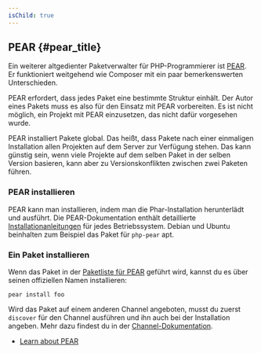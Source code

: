 ```yaml
---
isChild: true
---
```


## PEAR {#pear_title}

Ein weiterer altgedienter Paketverwalter für PHP-Programmierer ist [PEAR][1]. Er funktioniert weitgehend wie Composer mit ein paar bemerkenswerten Unterschieden.

PEAR erfordert, dass jedes Paket eine bestimmte Struktur einhält. Der Autor eines Pakets muss es also für den Einsatz mit PEAR vorbereiten. Es ist nicht möglich, ein Projekt mit PEAR einzusetzen, das nicht dafür vorgesehen wurde.

PEAR installiert Pakete global. Das heißt, dass Pakete nach einer einmaligen Installation allen Projekten auf dem Server zur Verfügung stehen. Das kann günstig sein, wenn viele Projekte auf dem selben Paket in der selben Version basieren, kann aber zu Versionskonflikten zwischen zwei Paketen führen.  

### PEAR installieren

PEAR kann man installieren, indem man die Phar-Installation herunterlädt und ausführt. Die PEAR-Dokumentation enthält detaillierte [Installationanleitungen][2] für jedes Betriebssystem. Debian und Ubuntu beinhalten zum Beispiel das Paket für ``php-pear`` apt.

### Ein Paket installieren

Wenn das Paket in der [Paketliste für PEAR][3] geführt wird, kannst du es über seinen offiziellen Namen installieren:

    pear install foo
    
Wird das Paket auf einem anderen Channel angeboten, musst du zuerst `discover` für den Channel ausführen und ihn auch bei der Installation angeben. Mehr dazu findest du in der [Channel-Dokumentation][4].

* [Learn about PEAR][1]

[1]: http://pear.php.net/
[2]: http://pear.php.net/manual/de/installation.getting.php
[3]: http://pear.php.net/packages.php
[4]: http://pear.php.net/manual/de/guide.users.commandline.channels.php
